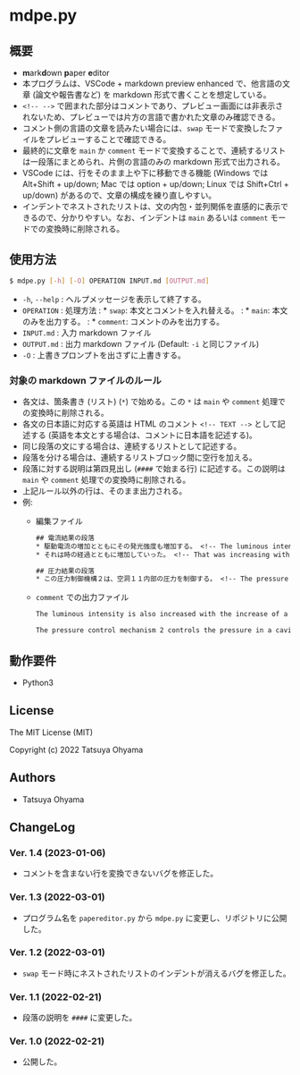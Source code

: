 # mdpe.py

## 概要
* **m**ark**d**own **p**aper **e**ditor
* 本プログラムは、VSCode + markdown preview enhanced で、他言語の文章 (論文や報告書など) を markdown 形式で書くことを想定している。
* `<!-- -->` で囲まれた部分はコメントであり、プレビュー画面には非表示されないため、プレビューでは片方の言語で書かれた文章のみ確認できる。
* コメント側の言語の文章を読みたい場合には、`swap` モードで変換したファイルをプレビューすることで確認できる。
* 最終的に文章を `main` か `comment` モードで変換することで、連続するリストは一段落にまとめられ、片側の言語のみの markdown 形式で出力される。
* VSCode には、行をそのまま上や下に移動できる機能 (Windows では Alt+Shift + up/down; Mac では option + up/down; Linux では Shift+Ctrl + up/down) があるので、文章の構成を練り直しやすい。
* インデントでネストされたリストは、文の内包・並列関係を直感的に表示できるので、分かりやすい。なお、インデントは `main` あるいは `comment` モードでの変換時に削除される。


## 使用方法
```sh
$ mdpe.py [-h] [-O] OPERATION INPUT.md [OUTPUT.md]
```

* `-h`, `--help`
	: ヘルプメッセージを表示して終了する。
* `OPERATION`
	: 処理方法
	: * `swap`: 本文とコメントを入れ替える。
	: * `main`: 本文のみを出力する。
	: * `comment`: コメントのみを出力する。
* `INPUT.md`
	: 入力 markdown ファイル
* `OUTPUT.md`
	: 出力 markdown ファイル (Default: `-i` と同じファイル)
* `-O`
	: 上書きプロンプトを出さずに上書きする。


### 対象の markdown ファイルのルール
* 各文は、箇条書き (リスト) (`*`) で始める。この `*` は `main` や `comment` 処理での変換時に削除される。
* 各文の日本語に対応する英語は HTML のコメント `<!-- TEXT -->` として記述する (英語を本文とする場合は、コメントに日本語を記述する)。
* 同じ段落の文にする場合は、連続するリストとして記述する。
* 段落を分ける場合は、連続するリストブロック間に空行を加える。
* 段落に対する説明は第四見出し (`####` で始まる行) に記述する。この説明は `main` や `comment` 処理での変換時に削除される。
* 上記ルール以外の行は、そのまま出力される。
* 例:
	* 編集ファイル

		```txt
		## 電流結果の段落
		* 駆動電流の増加とともにその発光強度も増加する。 <!-- The luminous intensity is also increased with the increase of a driving current. -->
		* それは時の経過とともに増加していった。 <!-- That was increasing with the passage of time. -->

		## 圧力結果の段落
		* この圧力制御機構２は、空洞１１内部の圧力を制御する。 <!-- The pressure control mechanism 2 controls the pressure in a cavity 11. -->
		```

	* `comment` での出力ファイル

		```txt
		The luminous intensity is also increased with the increase of a driving current. That was increasing with the passage of time.

		The pressure control mechanism 2 controls the pressure in a cavity 11.
		```


## 動作要件
* Python3


## License
The MIT License (MIT)

Copyright (c) 2022 Tatsuya Ohyama


## Authors
* Tatsuya Ohyama


## ChangeLog
### Ver. 1.4 (2023-01-06)
* コメントを含まない行を変換できないバグを修正した。

### Ver. 1.3 (2022-03-01)
* プログラム名を `papereditor.py` から `mdpe.py` に変更し、リポジトリに公開した。

### Ver. 1.2 (2022-03-01)
* `swap` モード時にネストされたリストのインデントが消えるバグを修正した。

### Ver. 1.1 (2022-02-21)
* 段落の説明を `####` に変更した。

### Ver. 1.0 (2022-02-21)
* 公開した。
